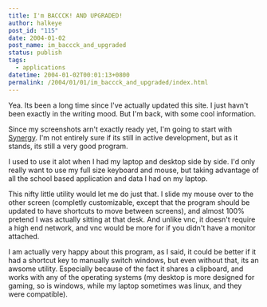 ```yaml
---
title: I'm BACCCK! AND UPGRADED!
author: halkeye
post_id: "115"
date: 2004-01-02
post_name: im_baccck_and_upgraded
status: publish
tags:
  - applications
datetime: 2004-01-02T00:01:13+0800
permalink: /2004/01/01/im_baccck_and_upgraded/index.html
---
```


Yea. Its been a long time since I've actually updated this site. I just havn't been exactly in the writing mood. But I'm back, with some cool information.

Since my screenshots arn't exactly ready yet, I'm going to start with [Synergy](https://synergy2.sourceforge.net/). I'm not entirely sure if its still in active development, but as it stands, its still a very good program.

I used to use it alot when I had my laptop and desktop side by side. I'd only really want to use my full size keyboard and mouse, but taking advantage of all the school based application and data I had on my laptop.

This nifty little utility would let me do just that. I slide my mouse over to the other screen (completly customizable, except that the program should be updated to have shortcuts to move between screens), and almost 100% pretend I was actually sitting at that desk. And unlike vnc, it doesn't require a high end network, and vnc would be more for if you didn't have a monitor attached.

I am actually very happy about this program, as I said, it could be better if it had a shortcut key to manually switch windows, but even without that, its an awsome utility. Especially because of the fact it shares a clipboard, and works with any of the operating systems (my desktop is more designed for gaming, so is windows, while my laptop sometimes was linux, and they were compatible).